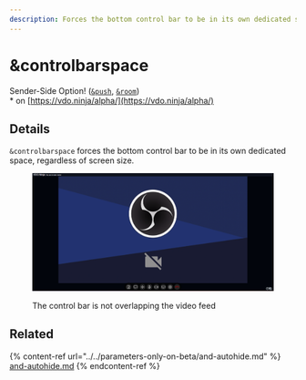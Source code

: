 ```yaml
---
description: Forces the bottom control bar to be in its own dedicated space
---
```


# \&controlbarspace

Sender-Side Option! ([`&push`](../../source-settings/push.md), [`&room`](../../general-settings/room.md))\
\* on [https://vdo.ninja/alpha/](https://vdo.ninja/alpha/)

## Details

`&controlbarspace` forces the bottom control bar to be in its own dedicated space, regardless of screen size.

<figure><img src="../../.gitbook/assets/image (172).png" alt=""><figcaption><p>The control bar is not overlapping the video feed</p></figcaption></figure>

## Related

{% content-ref url="../../parameters-only-on-beta/and-autohide.md" %}
[and-autohide.md](../../parameters-only-on-beta/and-autohide.md)
{% endcontent-ref %}
